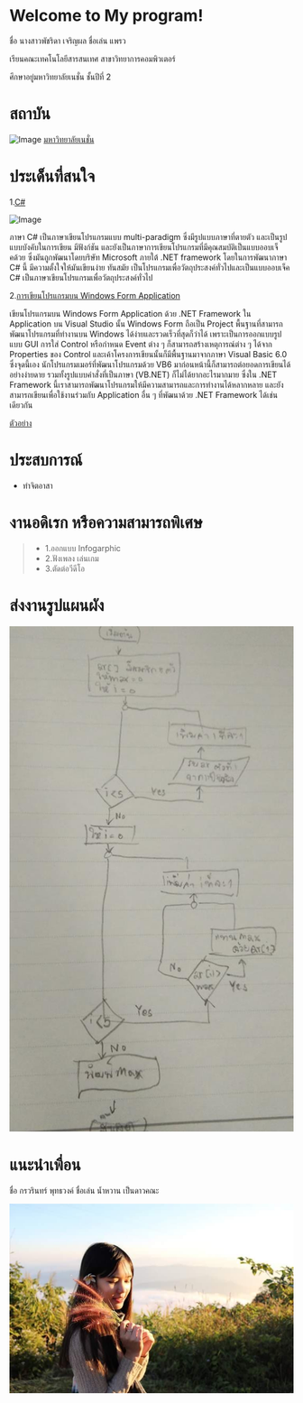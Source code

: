 # Welcome to My program!

ชื่อ นางสาวพัชริดา  เจริญผล ชื่อเล่น แพรว

เรียนคณะเทคโนโลยีสารสนเทศ สาขาวิทยาการคอมพิวเตอร์

ศึกษาอยู่มหาวิทยาลัยเนชั่น ชั้นปีที่ 2

# สถาบัน


![Image](https://raw.githubusercontent.com/thaiall/programming-page/master/Nation_University_Logo.png)
[มหาวิทยาลัยเนชั่น](http://www.nation.ac.th)

# ประเด็นที่สนใจ

1.[C#](http://marcuscode.com/lang/csharp/introduction)

![Image](http://malvastyle.com/wp-content/uploads/2016/12/C-programming-language.jpg)

ภาษา C# เป็นภาษาเขียนโปรแกรมแบบ multi-paradigm ซึ่งมีรูปแบบภาษาที่ตายตัว และเป็นรูปแบบบังคับในการเขียน มีฟังก์ชัน และยังเป็นภาษาการเขียนโปรแกรมที่มีคุณสมบัติเป็นแบบออบเจ็คด้วย ซึ่งมันถูกพัฒนาโดยบริษัท Microsoft ภายใต้ .NET framework โดยในการพัฒนาภาษา C# นี้ มีความตั้งใจให้มันเขียนง่าย ทันสมัย เป็นโปรแกรมเพื่อวัตถุประสงค์ทั่วไปและเป็นแบบออบเจ็ค C# เป็นภาษาเขียนโปรแกรมเพื่อวัตถุประสงค์ทั่วไป 

2.[การเขียนโปรแกรมบน Windows Form Application](http://www.thaicreate.com/dotnet/c-sharp-dotnet-windows-form-application-winapp.html)

เขียนโปรแกรมบน Windows Form Application ด้วย .NET Framework ใน Application บน Visual Studio นั้น Windows Form ถือเป็น Project พื้นฐานที่สามารถพัฒนาโปรแกรมที่ทำงานบน Windows ได้ง่ายและรวดเร็วที่สุดก็ว่าได้ เพราะเป็นการออกแบบรูปแบบ GUI การใส่ Control หรือกำหนด Event ต่าง ๆ ก็สามารถสร้างเหตุการณ์ต่าง ๆ ได้จาก Properties ของ Control และเค้าโครงการเขียนนั้นก็มีพื้นฐานมาจากภาษา Visual Basic 6.0 ซึ่งจุดนี้เอง นักโปรแกรมเมอร์ที่พัฒนาโปรแกรมด้วย VB6 มาก่อนหน้านี้ก็สามารถต่อยอดการเขียนได้อย่างง่ายดาย รวมทั้งรูปแบบคำสั่งที่เป็นภาษา (VB.NET) ก็ไม่ได้ยากอะไรมากมาย ซึ่งใน .NET Framework นี้เราสามารถพัฒนาโปรแกรมให้มีความสามารถและการทำงานได้หลากหลาย และยังสามารถเขียนเพื่อใช้งานร่วมกับ Application อื่น ๆ ที่พัฒนาด้วย .NET Framework ได้เช่นเดียวกัน

[ตัวอย่าง](https://github.com/praew06/Myprogram/blob/master/private%20void%20btnRun.docx)

# ประสบการณ์
 
- ทำจิตอาสา

# งานอดิเรก หรือความสามารถพิเศษ

> - 1.ออกแบบ Infogarphic
> - 2.ฟังเพลง เล่นเกม
> - 3.ตัดต่อวีดีโอ

# ส่งงานรูปแผนผัง

![Image](https://raw.githubusercontent.com/praew06/Myprogram/master/40208728_263358837638722_9152103007402328064_n.jpg)

# แนะนำเพื่อน

ชื่อ กรวรินทร์ พุทธวงค์ 
ชื่อเล่น น้ำหวาน
เป็นดาวคณะ

![Image](https://raw.githubusercontent.com/praew06/Myprogram/master/40385270_285992638894225_4461693794672181248_n.jpg)
